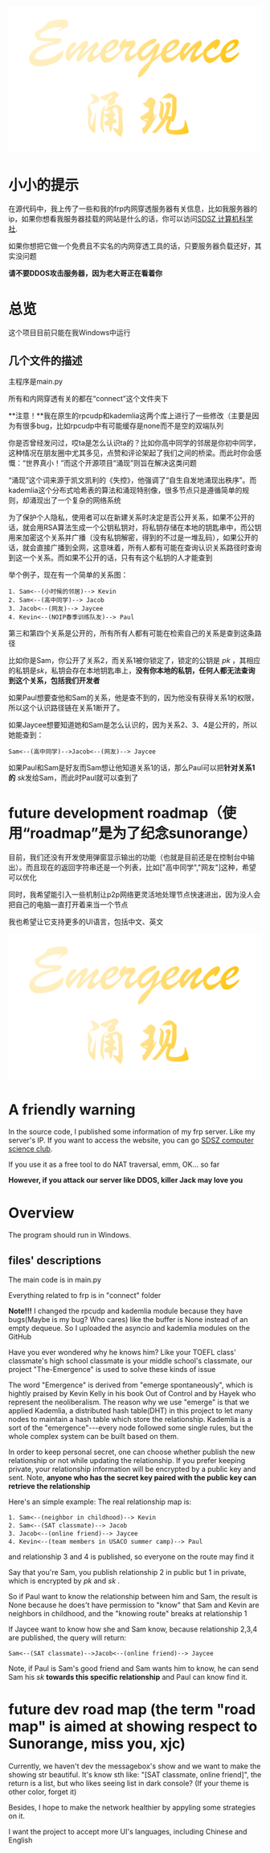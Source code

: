 ![yx](./yx.png)

# 小小的提示

在源代码中，我上传了一些和我的frp内网穿透服务器有关信息，比如我服务器的ip，如果你想看我服务器挂载的网站是什么的话，你可以访问[SDSZ 计算机科学社](sdszalg.cn).

如果你想把它做一个免费且不实名的内网穿透工具的话，只要服务器负载还好，其实没问题

**请不要DDOS攻击服务器，因为老大哥正在看着你**

# 总览

这个项目目前只能在我Windows中运行

## 几个文件的描述

主程序是main.py

所有和内网穿透有关的都在“connect”这个文件夹下

**注意！**我在原生的rpcudp和kademlia这两个库上进行了一些修改（主要是因为有很多bug，比如rpcudp中有可能缓存是none而不是空的双端队列

你是否曾经发问过，哎ta是怎么认识ta的？比如你高中同学的邻居是你初中同学，这种情况在朋友圈中尤其多见，点赞和评论架起了我们之间的桥梁。而此时你会感慨：“世界真小！”而这个开源项目“涌现”则旨在解决这类问题

“涌现”这个词来源于凯文凯利的《失控》，他强调了“自生自发地涌现出秩序”。而kademlia这个分布式哈希表的算法和涌现特别像，很多节点只是遵循简单的规则，却涌现出了一个复杂的网络系统

为了保护个人隐私，使用者可以在新建关系时决定是否公开关系，如果不公开的话，就会用RSA算法生成一个公钥私钥对，将私钥存储在本地的钥匙串中，而公钥用来加密这个关系并广播（没有私钥解密，得到的不过是一堆乱码），如果公开的话，就会直接广播到全网，这意味着，所有人都有可能在查询认识关系路径时查询到这一个关系。而如果不公开的话，只有有这个私钥的人才能查到

举个例子，现在有一个简单的关系图：

``` text
1. Sam<--(小时候的邻居)--> Kevin
2. Sam<--(高中同学)--> Jacob
3. Jacob<--(网友)--> Jaycee
4. Kevin<--(NOIP春季训练队友)--> Paul
```

第三和第四个关系是公开的，所有所有人都有可能在检索自己的关系是查到这条路径

比如你是Sam，你公开了关系2，而关系1被你锁定了，锁定的公钥是 $pk$ ，其相应的私钥是$sk$，私钥会存在本地钥匙串上，**没有你本地的私钥，任何人都无法查询到这个关系，包括我们开发者**

如果Paul想要查他和Sam的关系，他是查不到的，因为他没有获得关系1的权限，所以这个认识路径链在关系1断开了。

如果Jaycee想要知道她和Sam是怎么认识的，因为关系2、3、4是公开的，所以她能查到：

``` text
Sam<--(高中同学)-->Jacob<--(网友)--> Jaycee
```

如果Paul和Sam是好友而Sam想让他知道关系1的话，那么Paul可以把**针对关系1的** $sk$发给Sam，而此时Paul就可以查到了

# future development roadmap（使用“roadmap”是为了纪念sunorange）

目前，我们还没有开发使用弹窗显示输出的功能（也就是目前还是在控制台中输出）。而且现在的返回字符串还是一个列表，比如["高中同学","网友"]这种，希望可以优化

同时，我希望能引入一些机制让p2p网络更灵活地处理节点快速进出，因为没人会把自己的电脑一直打开着来当一个节点

我也希望让它支持更多的UI语言，包括中文、英文

![yx](./yx.png)

# A friendly warning

In the source code, I published some information of my frp server. Like my server's IP. If you want to access the website, you can go [SDSZ computer science club](sdszalg.cn).

If you use it as a free tool to do NAT traversal, emm, OK... so far

**However, if you attack our server like DDOS, killer Jack may love you**

# Overview

The program should run in Windows.

## files' descriptions

The main code is in main.py

Everything related to frp is in "connect" folder

**Note!!!** I changed the rpcudp and kademlia module because they have bugs(Maybe is my bug? Who cares) like the buffer is None instead of an empty dequeue. So I uploaded the asyncio and kademlia modules on the GitHub

Have you ever wondered why he knows him? Like your TOEFL class' classmate's high school classmate is your middle school's classmate, our project "The-Emergence" is used to solve these kinds of issue

The word "Emergence" is derived from "emerge spontaneously", which is hightly praised by Kevin Kelly in his book Out of Control and by Hayek who represent the neoliberalism. The reason why we use "emerge" is that we applied Kademlia, a distributed hash table(DHT) in this project to let many nodes to maintain a hash table which store the relationship. Kademlia is a sort of the "emergence"---every node followed some single rules, but the whole complex system can be built based on them.

In order to keep personal secret, one can choose whether publish the new relationship or not while updating the relationship. If you prefer keeping private, your relationship information will be encrypted by a public key and sent. Note, **anyone who has the secret key paired with the public key can retrieve the relationship**

Here's an simple example:
The real relationship map is:
``` text
1. Sam<--(neighbor in childhood)--> Kevin
2. Sam<--(SAT classmate)--> Jacob
3. Jacob<--(online friend)--> Jaycee
4. Kevin<--(team members in USACO summer camp)--> Paul
```
and relationship 3 and 4 is published, so everyone on the route may find it

Say that you're Sam, you publish relationship 2 in public but 1 in private, which is encrypted by $pk$ and $sk$ .

So if Paul want to know the relationship between him and Sam, the result is None because he does't have permission to "know" that Sam and Kevin are neighbors in childhood, and the "knowing route" breaks at relationship 1

If Jaycee want to know how she and Sam know, because relationship 2,3,4 are published, the query will return:

``` text
Sam<--(SAT classmate)-->Jacob<--(online friend)--> Jaycee
```

Note, if Paul is Sam's good friend and Sam wants him to know, he can send Sam his $sk$ **towards this specific relationship** and Paul can know find it.

# future dev road map (the term "road map" is aimed at showing respect to Sunorange, miss you, xjc)

Currently, we haven't dev the messagebox's show and we want to make the showing str beautiful. It's know sth like: "[SAT classmate, online friend]", the return is a list, but who likes seeing list in dark console? (If your theme is other color, forget it)

Besides, I hope to make the network healthier by appyling some strategies on it.

I want the project to accept more UI's languages, including Chinese and English
